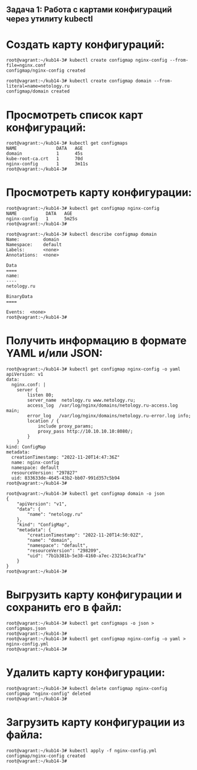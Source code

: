 ## Задача 1: Работа с картами конфигураций через утилиту kubectl  

# Создать карту конфигураций:  
```
root@vagrant:~/kub14-3# kubectl create configmap nginx-config --from-file=nginx.conf
configmap/nginx-config created
```
```
root@vagrant:~/kub14-3# kubectl create configmap domain --from-literal=name=netology.ru
configmap/domain created
```

# Просмотреть список карт конфигураций:  
```
root@vagrant:~/kub14-3# kubectl get configmaps
NAME               DATA   AGE
domain             1      45s
kube-root-ca.crt   1      70d
nginx-config       1      3m11s
root@vagrant:~/kub14-3#
```

# Просмотреть карту конфигурации:  
```
root@vagrant:~/kub14-3# kubectl get configmap nginx-config
NAME           DATA   AGE
nginx-config   1      5m25s
root@vagrant:~/kub14-3#
```
```
root@vagrant:~/kub14-3# kubectl describe configmap domain
Name:         domain
Namespace:    default
Labels:       <none>
Annotations:  <none>

Data
====
name:
----
netology.ru

BinaryData
====

Events:  <none>
root@vagrant:~/kub14-3#
```

# Получить информацию в формате YAML и/или JSON:  
```
root@vagrant:~/kub14-3# kubectl get configmap nginx-config -o yaml
apiVersion: v1
data:
  nginx.conf: |
    server {
        listen 80;
        server_name  netology.ru www.netology.ru;
        access_log  /var/log/nginx/domains/netology.ru-access.log  main;
        error_log   /var/log/nginx/domains/netology.ru-error.log info;
        location / {
            include proxy_params;
            proxy_pass http://10.10.10.10:8080/;
        }
    }
kind: ConfigMap
metadata:
  creationTimestamp: "2022-11-20T14:47:36Z"
  name: nginx-config
  namespace: default
  resourceVersion: "297827"
  uid: 833633de-4645-43b2-bb07-991d357c5b94
root@vagrant:~/kub14-3#
```
```
root@vagrant:~/kub14-3# kubectl get configmap domain -o json
{
    "apiVersion": "v1",
    "data": {
        "name": "netology.ru"
    },
    "kind": "ConfigMap",
    "metadata": {
        "creationTimestamp": "2022-11-20T14:50:02Z",
        "name": "domain",
        "namespace": "default",
        "resourceVersion": "298209",
        "uid": "7b1b381b-5e38-4160-a7ec-23214c3caf7a"
    }
}
root@vagrant:~/kub14-3#
```

# Выгрузить карту конфигурации и сохранить его в файл:  
```
root@vagrant:~/kub14-3# kubectl get configmaps -o json > configmaps.json
root@vagrant:~/kub14-3#
root@vagrant:~/kub14-3# kubectl get configmap nginx-config -o yaml > nginx-config.yml
root@vagrant:~/kub14-3#
```

# Удалить карту конфигурации:  
```
root@vagrant:~/kub14-3# kubectl delete configmap nginx-config
configmap "nginx-config" deleted
root@vagrant:~/kub14-3#
```

# Загрузить карту конфигурации из файла:  
```
root@vagrant:~/kub14-3# kubectl apply -f nginx-config.yml
configmap/nginx-config created
root@vagrant:~/kub14-3#
```

